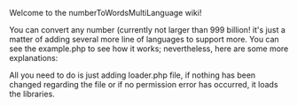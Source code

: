 Welcome to the numberToWordsMultiLanguage wiki!

You can convert any number (currently not larger than 999 billion! it's just a matter of adding several more line of languages to support more. You can see the example.php to see how it works; nevertheless, here are some more explanations:

All you need to do is just adding loader.php file, if nothing has been changed regarding the file or if no permission error has occurred, it loads the libraries.